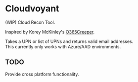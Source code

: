 # Cloudvoyant
(WIP) Cloud Recon Tool.

Inspired by Korey McKinley's [O365Creeper](https://github.com/LMGsec/o365creeper/blob/master/o365creeper.py).  

Takes a UPN or list of UPNs and returns valid email addresses.  
This currently only works with Azure/AAD environments.

## TODO 
Provide cross platform functionality.
